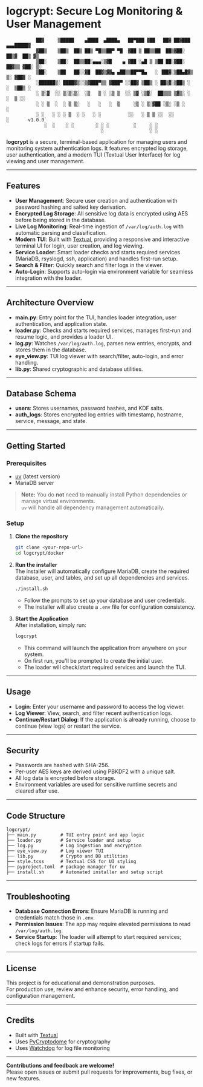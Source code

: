 # logcrypt: Secure Log Monitoring & User Management

               ██▓     ▒█████    ▄████  ▄████▄   ██▀███ ▓██   ██▓ ██▓███  ▄▄▄█████▓
               ▓██▒    ▒██▒  ██▒ ██▒ ▀█▒▒██▀ ▀█  ▓██ ▒ ██▒▒██  ██▒▓██░  ██▒▓  ██▒ ▓▒
               ▒██░    ▒██░  ██▒▒██░▄▄▄░▒▓█    ▄ ▓██ ░▄█ ▒ ▒██ ██░▓██░ ██▓▒▒ ▓██░ ▒░
               ▒██░    ▒██   ██░░▓█  ██▓▒▓▓▄ ▄██▒▒██▀▀█▄   ░ ▐██▓░▒██▄█▓▒ ▒░ ▓██▓ ░ 
               ░██████▒░ ████▓▒░░▒▓███▀▒▒ ▓███▀ ░░██▓ ▒██▒ ░ ██▒▓░▒██▒ ░  ░  ▒██▒ ░ 
               ░ ▒░▓  ░░ ▒░▒░▒░  ░▒   ▒ ░ ░▒ ▒  ░░ ▒▓ ░▒▓░  ██▒▒▒ ▒▓▒░ ░  ░  ▒ ░░   
               ░ ░ ▒  ░  ░ ▒ ▒░   ░   ░   ░  ▒     ░▒ ░ ▒░▓██ ░▒░ ░▒ ░         ░    
               ░ ░   ░ ░ ░ ▒  ░ ░   ░ ░          ░░   ░ ▒ ▒ ░░  ░░         ░       v1.0.0`
                  ░  ░    ░ ░        ░ ░ ░         ░     ░ ░                       
                                       ░                 ░ ░                       


**logcrypt** is a secure, terminal-based application for managing users and monitoring system authentication logs. It features encrypted log storage, user authentication, and a modern TUI (Textual User Interface) for log viewing and user management.

---

## Features

- **User Management**: Secure user creation and authentication with password hashing and salted key derivation.
- **Encrypted Log Storage**: All sensitive log data is encrypted using AES before being stored in the database.
- **Live Log Monitoring**: Real-time ingestion of `/var/log/auth.log` with automatic parsing and classification.
- **Modern TUI**: Built with [Textual](https://textual.textualize.io/), providing a responsive and interactive terminal UI for login, user creation, and log viewing.
- **Service Loader**: Smart loader checks and starts required services (MariaDB, rsyslogd, ssh, application) and handles first-run setup.
- **Search & Filter**: Quickly search and filter logs in the viewer.
- **Auto-Login**: Supports auto-login via environment variable for seamless integration with the loader.

---

## Architecture Overview

- **main.py**: Entry point for the TUI, handles loader integration, user authentication, and application state.
- **loader.py**: Checks and starts required services, manages first-run and resume logic, and provides a loader UI.
- **log.py**: Watches `/var/log/auth.log`, parses new entries, encrypts, and stores them in the database.
- **eye_view.py**: TUI log viewer with search/filter, auto-login, and error handling.
- **lib.py**: Shared cryptographic and database utilities.

---

## Database Schema

- **users**: Stores usernames, password hashes, and KDF salts.
- **auth_logs**: Stores encrypted log entries with timestamp, hostname, service, message, and state.

---

## Getting Started

### Prerequisites

- [uv](https://github.com/astral-sh/uv) (latest version)
- MariaDB server

> **Note:** You do **not** need to manually install Python dependencies or manage virtual environments.  
> `uv` will handle all dependency management automatically.

### Setup

1. **Clone the repository**  
   ```sh
   git clone <your-repo-url>
   cd logcrypt/docker
   ```

2. **Run the installer**  
   The installer will automatically configure MariaDB, create the required database, user, and tables, and set up all dependencies and services.
   ```sh
   ./install.sh
   ```
   - Follow the prompts to set up your database and user credentials.
   - The installer will also create a `.env` file for configuration consistency.

3. **Start the Application**  
   After installation, simply run:
   ```sh
   logcrypt
   ```
   - This command will launch the application from anywhere on your system.
   - On first run, you'll be prompted to create the initial user.
   - The loader will check/start required services and launch the TUI.

---

## Usage

- **Login**: Enter your username and password to access the log viewer.
- **Log Viewer**: View, search, and filter recent authentication logs.
- **Continue/Restart Dialog**: If the application is already running, choose to continue (view logs) or restart the service.

---

## Security

- Passwords are hashed with SHA-256.
- Per-user AES keys are derived using PBKDF2 with a unique salt.
- All log data is encrypted before storage.
- Environment variables are used for sensitive runtime secrets and cleared after use.

---

## Code Structure

```
logcrypt/
├── main.py         # TUI entry point and app logic
├── loader.py       # Service loader and setup
├── log.py          # Log ingestion and encryption
├── eye_view.py     # Log viewer TUI
├── lib.py          # Crypto and DB utilities
├── style.tcss      # Textual CSS for UI styling
├── pyproject.toml  # package manager for uv
├── install.sh      # Automated installer and setup script
```

---

## Troubleshooting

- **Database Connection Errors**: Ensure MariaDB is running and credentials match those in `.env`.
- **Permission Issues**: The app may require elevated permissions to read `/var/log/auth.log`.
- **Service Startup**: The loader will attempt to start required services; check logs for errors if startup fails.

---

## License

This project is for educational and demonstration purposes.  
For production use, review and enhance security, error handling, and configuration management.

---

## Credits

- Built with [Textual](https://github.com/Textualize/textual)
- Uses [PyCryptodome](https://www.pycryptodome.org/) for cryptography
- Uses [Watchdog](https://github.com/gorakhargosh/watchdog) for log file monitoring

---

**Contributions and feedback are welcome!**  
Please open issues or submit pull requests for improvements, bug fixes, or new features.